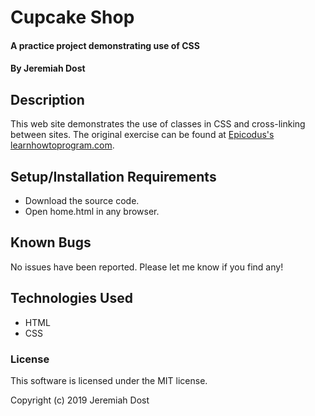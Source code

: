 # Cupcake Shop

#### A practice project demonstrating use of CSS

#### By Jeremiah Dost

## Description

This web site demonstrates the use of classes in CSS and cross-linking between sites. The original exercise can be found at [Epicodus's learnhowtoprogram.com](https://www.learnhowtoprogram.com/intro-to-programming-evening/git-html-css-cc4d4bfd-fd26-4b35-b936-5d3e09999094/practice-styling-with-classes).

## Setup/Installation Requirements

* Download the source code.
* Open home.html in any browser.

## Known Bugs

No issues have been reported. Please let me know if you find any!

## Technologies Used

* HTML
* CSS

### License

This software is licensed under the MIT license.

Copyright (c) 2019 Jeremiah Dost
